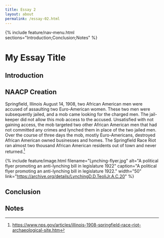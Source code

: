 ```yaml
---
title: Essay 2
layout: about
permalink: /essay-02.html
---
```


{% include feature/nav-menu.html sections="Introduction;Conclusion;Notes" %}

# My Essay Title

## Introduction

## NAACP Creation

Springfield, Illinois August 14, 1908, two African American men were accused of assaulting two Euro-American women. These two men were subsequently jailed, and a mob came looking for the charged men. The jail-keeper did not allow this mob access to the accused. Unsatisfied with not gaining access, the mob targeted two other African American men that had not committed any crimes and lynched them in place of the two jailed men. Over the course of three days the mob, mostly Euro-Americans, destroyed African American owned businesses and homes. The Springfield Race Riot ran almost two thousand African American residents out of town and never returned.[^1]

{% include feature/image.html filename="Lynching-flyer.jpg" alt="A political flyer promoting an anti-lynching bill in legislature 1922" caption="A political flyer promoting an anti-lynching bill in legislature 1922." width="50" link="https://archive.org/details/LynchingD.D.TeoliJr.A.C.20" %}

## Conclusion

## Notes

[^1]: https://www.nps.gov/articles/illinois-1908-springfield-race-riot-archaeological-site.htm
